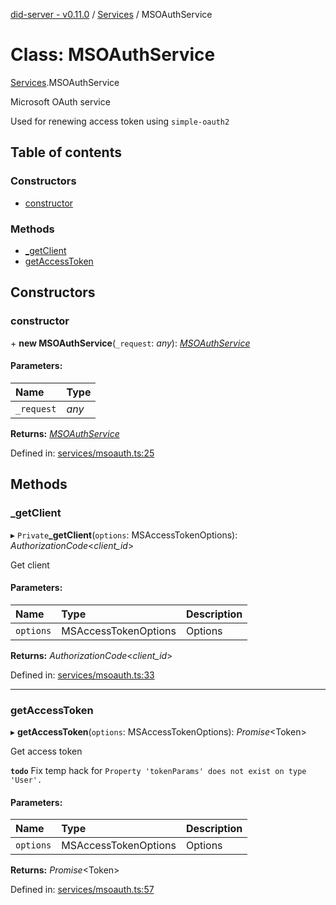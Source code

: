[did-server - v0.11.0](../README.md) / [Services](../modules/services.md) / MSOAuthService

# Class: MSOAuthService

[Services](../modules/services.md).MSOAuthService

Microsoft OAuth service

Used for renewing access token using `simple-oauth2`

## Table of contents

### Constructors

- [constructor](services.msoauthservice.md#constructor)

### Methods

- [\_getClient](services.msoauthservice.md#_getclient)
- [getAccessToken](services.msoauthservice.md#getaccesstoken)

## Constructors

### constructor

\+ **new MSOAuthService**(`_request`: *any*): [*MSOAuthService*](services.msoauthservice.md)

#### Parameters:

Name | Type |
:------ | :------ |
`_request` | *any* |

**Returns:** [*MSOAuthService*](services.msoauthservice.md)

Defined in: [services/msoauth.ts:25](https://github.com/Puzzlepart/did/blob/dev/server/services/msoauth.ts#L25)

## Methods

### \_getClient

▸ `Private`**_getClient**(`options`: MSAccessTokenOptions): *AuthorizationCode*<*client_id*\>

Get client

#### Parameters:

Name | Type | Description |
:------ | :------ | :------ |
`options` | MSAccessTokenOptions | Options    |

**Returns:** *AuthorizationCode*<*client_id*\>

Defined in: [services/msoauth.ts:33](https://github.com/Puzzlepart/did/blob/dev/server/services/msoauth.ts#L33)

___

### getAccessToken

▸ **getAccessToken**(`options`: MSAccessTokenOptions): *Promise*<Token\>

Get access token

**`todo`** Fix temp hack for `Property 'tokenParams' does
not exist on type 'User'.`

#### Parameters:

Name | Type | Description |
:------ | :------ | :------ |
`options` | MSAccessTokenOptions | Options    |

**Returns:** *Promise*<Token\>

Defined in: [services/msoauth.ts:57](https://github.com/Puzzlepart/did/blob/dev/server/services/msoauth.ts#L57)
